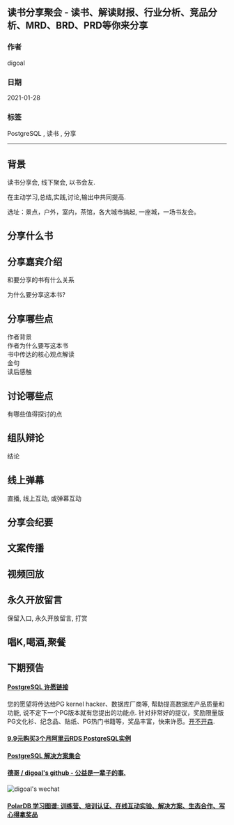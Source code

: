 ## 读书分享聚会 - 读书、解读财报、行业分析、竞品分析、MRD、BRD、PRD等你来分享  
      
### 作者      
digoal      
      
### 日期      
2021-01-28       
      
### 标签      
PostgreSQL , 读书 , 分享    
      
----      
      
## 背景      
读书分享会, 线下聚会, 以书会友.     
  
在主动学习,总结,实践,讨论,输出中共同提高.   
    
选址：景点，户外，室内，茶馆，各大城市搞起, 一座城，一场书友会。  
  
## 分享什么书  
  
## 分享嘉宾介绍  
和要分享的书有什么关系  
  
为什么要分享这本书?  
  
## 分享哪些点  
作者背景  
作者为什么要写这本书  
书中传达的核心观点解读  
金句  
读后感触  
  
## 讨论哪些点  
有哪些值得探讨的点  
  
## 组队辩论  
结论  
  
## 线上弹幕  
直播, 线上互动, 或弹幕互动  
  
## 分享会纪要  
  
## 文案传播  
  
## 视频回放  
  
## 永久开放留言  
保留入口, 永久开放留言, 打赏  
  
## 唱K,喝酒,聚餐
  
## 下期预告  
    
  
#### [PostgreSQL 许愿链接](https://github.com/digoal/blog/issues/76 "269ac3d1c492e938c0191101c7238216")
您的愿望将传达给PG kernel hacker、数据库厂商等, 帮助提高数据库产品质量和功能, 说不定下一个PG版本就有您提出的功能点. 针对非常好的提议，奖励限量版PG文化衫、纪念品、贴纸、PG热门书籍等，奖品丰富，快来许愿。[开不开森](https://github.com/digoal/blog/issues/76 "269ac3d1c492e938c0191101c7238216").  
  
  
#### [9.9元购买3个月阿里云RDS PostgreSQL实例](https://www.aliyun.com/database/postgresqlactivity "57258f76c37864c6e6d23383d05714ea")
  
  
#### [PostgreSQL 解决方案集合](https://yq.aliyun.com/topic/118 "40cff096e9ed7122c512b35d8561d9c8")
  
  
#### [德哥 / digoal's github - 公益是一辈子的事.](https://github.com/digoal/blog/blob/master/README.md "22709685feb7cab07d30f30387f0a9ae")
  
  
![digoal's wechat](../pic/digoal_weixin.jpg "f7ad92eeba24523fd47a6e1a0e691b59")
  
  
#### [PolarDB 学习图谱: 训练营、培训认证、在线互动实验、解决方案、生态合作、写心得拿奖品](https://www.aliyun.com/database/openpolardb/activity "8642f60e04ed0c814bf9cb9677976bd4")
  
